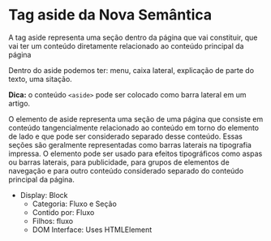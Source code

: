 # Tag aside da Nova Semântica

A tag aside representa uma seção dentro da página que vai constituir, que vai ter um conteúdo diretamente relacionado ao conteúdo principal da página 

Dentro do aside podemos ter: menu, caixa lateral, explicação de parte do texto, uma sitação.

**Dica:** o conteúdo `<aside>` pode ser colocado como barra lateral em um artigo.

O elemento de aside representa uma seção de uma página que consiste em conteúdo tangencialmente relacionado ao conteúdo em torno do elemento de lado e que pode ser considerado separado desse conteúdo. Essas seções são geralmente representadas como barras laterais na tipografia impressa. O elemento pode ser usado para efeitos tipográficos como aspas ou barras laterais, para publicidade, para grupos de elementos de navegação e para outro conteúdo considerado separado do conteúdo principal da página.

- Display: Block
  - Categoria: Fluxo e Seção
  - Contido por: Fluxo
  - Filhos: fluxo
  - DOM Interface: Uses HTMLElement
